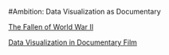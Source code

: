 #Ambition: Data Visualization as Documentary

[The Fallen of World War II](http://www.fallen.io/ww2/)

[Data Visualization in Documentary Film](http://filmmakermagazine.com/87983-charting-the-course-data-visualization-in-documentary-film/#.VpT1S5MrInU)
